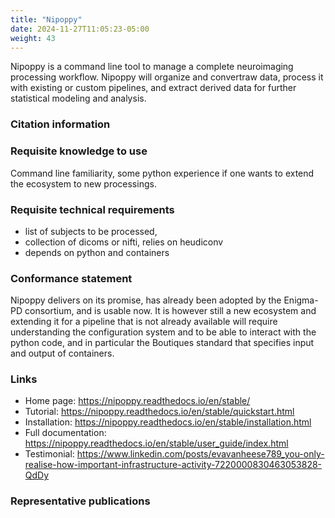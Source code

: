 ```yaml
---
title: "Nipoppy"
date: 2024-11-27T11:05:23-05:00
weight: 43
---
```


Nipoppy is a command line tool to manage a complete neuroimaging processing workflow.  Nipoppy will organize and convertraw data, process it with existing or custom pipelines, and extract derived data for further statistical modeling and analysis.

### Citation information

### Requisite knowledge to use

Command line familiarity, some python experience if one wants to extend the ecosystem to new processings.

### Requisite technical requirements

- list of subjects to be processed,
- collection of dicoms or nifti, relies on heudiconv
- depends on python and containers

### Conformance statement

Nipoppy delivers on its promise, has already been adopted by the Enigma-PD consortium, and is usable now. It is however still a new ecosystem and extending it for a pipeline that is not already available will require understanding the configuration system and to be able to interact with the python code, and in particular the Boutiques standard that specifies input and output of containers.

### Links

- Home page: https://nipoppy.readthedocs.io/en/stable/
- Tutorial: https://nipoppy.readthedocs.io/en/stable/quickstart.html
- Installation: https://nipoppy.readthedocs.io/en/stable/installation.html
- Full documentation: https://nipoppy.readthedocs.io/en/stable/user_guide/index.html
- Testimonial: https://www.linkedin.com/posts/evavanheese789_you-only-realise-how-important-infrastructure-activity-7220000830463053828-QdDy

### Representative publications
